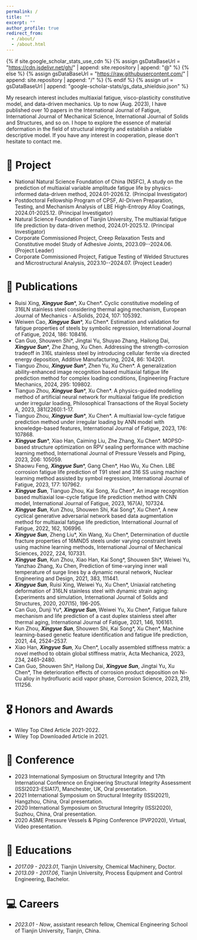 ```yaml
---
permalink: /
title: ""
excerpt: ""
author_profile: true
redirect_from: 
  - /about/
  - /about.html
---
```


{% if site.google_scholar_stats_use_cdn %}
{% assign gsDataBaseUrl = "https://cdn.jsdelivr.net/gh/" | append: site.repository | append: "@" %}
{% else %}
{% assign gsDataBaseUrl = "https://raw.githubusercontent.com/" | append: site.repository | append: "/" %}
{% endif %}
{% assign url = gsDataBaseUrl | append: "google-scholar-stats/gs_data_shieldsio.json" %}

<span class='anchor' id='about-me'></span>

My research interest includes multiaxial fatigue, visco-plasticity constitutive model, and data-driven mechanics. Up to now (Aug. 2023), I have published over 10 papers in the International Journal of Fatigue, International Journal of Mechanical Science, International Journal of Solids and Structures, and so on. I hope to explore the essence of material deformation in the field of structural integrity and establish a reliable descriptive model. If you have any interest in cooperation, please don't hesitate to contact me.

# 💼 Project
<!-- ***2023***: &nbsp;🎉🎉  The 1st version of personal academic webpage is constructed. -->
- National Natural Science Foundation of China (NSFC), A study on the prediction of multiaxial variable amplitude fatigue life by physics-informed data-driven method, 2024.01-2026.12. (Principal Investigator)
- Postdoctoral Fellowship Program of CPSF, AI-Driven Preparation, Testing, and Mechanism Analysis of LBE High-Entropy Alloy Coatings, 2024.01-2025.12. (Principal Investigator)
- Natural Science Foundation of Tianjin University, The multiaxial fatigue life prediction by data-driven method, 2024.01-2025.12. (Principal Investigator)
- Corporate Commissioned Project, Creep Relaxation Tests and Constitutive model Study of Adhesive Joints, 2023.09--2024.06. (Project Leader)
- Corporate Commissioned Project, Fatigue Testing of Welded Structures and Microstructural Analysis, 2023.10--2024.07. (Project Leader)

# 📝 Publications 
- Ruisi Xing, ***Xingyue Sun***\*, Xu Chen\*. Cyclic constitutive modeling of 316LN stainless steel considering thermal aging mechanism, European Journal of Mechanics - A/Solids, 2024, 107: 105392.
- Weiwen Cao, ***Xingyue Sun***\*, Xu Chen\*. Estimation and validation for fatigue properties of steels by symbolic regression, International Journal of Fatigue, 2024, 186: 108416.
- Can Guo, Shouwen Shi*, Jingtai Yu, Shuyao Zhang, Hailong Dai, ***Xingyue Sun***\*, Zhe Zhang, Xu Chen. Addressing the strength-corrosion tradeoff in 316L stainless steel by introducing cellular ferrite via directed energy deposition, Additive Manufacturing, 2024, 86: 104201.
- Tianguo Zhou, ***Xingyue Sun***\*, Zhen Yu, Xu Chen*. A generalization ability-enhanced image recognition based multiaxial fatigue life prediction method for complex loading conditions, Engineering Fracture Mechanics, 2024, 295: 109802.
- Tianguo Zhou, ***Xingyue Sun***\*, Xu Chen*. A physics-guided modelling method of artificial neural network for multiaxial fatigue life prediction under irregular loading, Philosophical Transactions of the Royal Society A, 2023, 381(2260):1-17.
- Tianguo Zhou, ***Xingyue Sun***\*, Xu Chen*. A multiaxial low-cycle fatigue prediction method under irregular loading by ANN model with knowledge-based features, International Journal of Fatigue, 2023, 176: 107868.
- ***Xingyue Sun***\*, Xiao Han, Caiming Liu, Zhe Zhang, Xu Chen*. MOPSO-based structure optimization on RPV sealing performance with machine learning method, International Journal of Pressure Vessels and Piping, 2023, 206: 105059.
- Shaowu Feng, ***Xingyue Sun***\*, Gang Chen*, Hao Wu, Xu Chen. LBE corrosion fatigue life prediction of T91 steel and 316 SS using machine learning method assisted by symbol regression, International Journal of Fatigue, 2023, 177: 107962.
- ***Xingyue Sun***, Tianguo Zhou, Kai Song, Xu Chen\*, An image recognition based multiaxial low-cycle fatigue life prediction method with CNN model, International Journal of Fatigue, 2023, 167(A), 107324.
- ***Xingyue Sun***, Kun Zhou, Shouwen Shi, Kai Song\*, Xu Chen\*, A new cyclical generative adversarial network based data augmentation method for multiaxial fatigue life prediction, International Journal of Fatigue, 2022, 162, 106996.
- ***Xingyue Sun***, Zheng Liu\*, Xin Wang, Xu Chen\*, Determination of ductile fracture properties of 16MND5 steels under varying constraint levels using machine learning methods, International Journal of Mechanical Sciences, 2022, 224, 107331.
- ***Xingyue Sun***, Kun Zhou, Xiao Han, Kai Song\*, Shouwen Shi\*, Weiwei Yu, Yanzhao Zhang, Xu Chen, Prediction of time-varying inner wall temperature of surge lines by a dynamic neural network, Nuclear Engineering and Design, 2021, 383, 111441.
- ***Xingyue Sun***, Ruisi Xing, Weiwei Yu, Xu Chen\*, Uniaxial ratcheting deformation of 316LN stainless steel with dynamic strain aging: Experiments and simulation, International Journal of Solids and Structures, 2020, 207(15), 196-205.
- Can Guo, Dunji Yu\*, ***Xingyue Sun***, Weiwei Yu, Xu Chen\*, Fatigue failure mechanism and life prediction of a cast duplex stainless steel after thermal aging, International Journal of Fatigue, 2021, 146, 106161.
- Kun Zhou, ***Xingyue Sun***, Shouwen Shi, Kai Song\*, Xu Chen\*, Machine learning-based genetic feature identification and fatigue life prediction, 2021, 44, 2524–2537.
- Xiao Han, ***Xingyue Sun***, Xu Chen\*, Locally assembled stiffness matrix: a novel method to obtain global stiffness matrix, Acta Mechanica, 2023, 234, 2461–2480.
- Can Guo, Shouwen Shi\*, Hailong Dai, ***Xingyue Sun***, Jingtai Yu, Xu Chen\*, The deterioration effects of corrosion product deposition on Ni-Cu alloy in hydrofluoric acid vapor phase, Corrosion Science, 2023, 219, 111256.

# 🎖 Honors and Awards
- Wiley Top Cited Article 2021-2022. 
- Wiley Top Downloaded Article in 2021.

# 💬 Conference
- 2023 International Symposium on Structural Integrity and 17th International Conference on Engineering Structural Integrity Assessment (ISSI2023-ESIA17), Manchester, UK, Oral presentation.
- 2021 International Symposium on Structural Integrity (ISSI2021), Hangzhou, China, Oral presentation.
- 2020 International Symposium on Structural Integrity (ISSI2020), Suzhou, China, Oral presentation.
- 2020 ASME Pressure Vessels & Piping Conference (PVP2020), Virtual, Video presentation.

# 📖 Educations
- *2017.09 - 2023.01*, Tianjin University, Chemical Machinery, Doctor. 
- *2013.09 - 2017.06*, Tianjin University, Process Equipment and Control Engineering, Bachelor. 

# 💻 Careers
- *2023.01 - Now*, assistant research fellow, Chemical Engineering School of Tianjin University, Tianjin, China.
